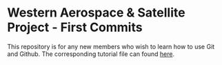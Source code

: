 # Western Aerospace & Satellite Project - First Commits

This repository is for any new members who wish to learn how to use Git and Github. The corresponding tutorial file can found [here](https://drive.google.com/file/d/1U6KQ76fzZ9P7cGThFbTzk3x6_bQFMJhY/view?usp=sharing).